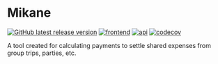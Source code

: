 # Mikane
[![GitHub latest release version](https://img.shields.io/github/v/release/pudding-tech/mikane.svg)](https://github.com/pudding-tech/mikane/releases/latest)
[![frontend](https://github.com/pudding-tech/mikane/actions/workflows/pull-request.yml/badge.svg)](https://github.com/pudding-tech/mikane/actions/workflows/pull-request.yml)
[![api](https://github.com/pudding-tech/mikane/actions/workflows/api.yml/badge.svg)](https://github.com/pudding-tech/mikane/actions/workflows/api.yml)
[![codecov](https://codecov.io/gh/pudding-tech/mikane/branch/develop/graph/badge.svg?token=1CWRGO5F19)](https://codecov.io/gh/pudding-tech/mikane)

A tool created for calculating payments to settle shared expenses from group trips, parties, etc.
